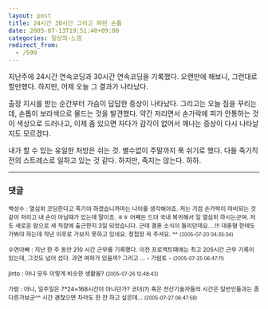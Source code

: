 ```yaml
---
layout: post
title: 24시간 30시간 그리고 파란 손톱
date: 2005-07-13T19:51:40+09:00
categories: 일상의-느낌
redirect_from:
  - /599
---
```


지난주에 24시간 연속코딩과 30시간 연속코딩을 기록했다. 오랜만에 해보니, 그런대로 할만했다. 하지만, 어제 오늘 그 결과가 나타났다.

출장 지시를 받는 순간부터 가슴이 답답한 증상이 나타났다. 그리고는 오늘 짐을 꾸리는데, 손톱이 보라색으로 물드는 것을 발견했다. 약간 저리면서 손가락에 피가 안통하는 것이 색상으로 드러나고, 이제 좀 있으면 자다가 감각이 없어서 깨나는 증상이 다시 나타날지도 모르겠다.

내가 할 수 있는 유일한 처방은 쉬는 것. 별수없이 주말까지 푹 쉬기로 했다. 다들 죽기직전의 스트레스로 일하고 있는 것 같다. 하지만, 죽지는 않는다. 하하.

* * *

### 댓글



<!--- cmt:1022 --->
<!--- mail: --->
<!--- parent:0 --->

<small>백성수 : 열심히 코딩한다고 죽기야 하겠습니까마는 나이를 생각해야죠. 저는 가끔 손가락이 마비되는 것 같이 저리고 내 손이 아닐때가 있는데 말이죠. ㅎㅎ  어째든 드뎌 국내 복귀해서 일 열심히 하시는군여. 저도 새로운 맘으로 새 직장에 출근한지 3일 되었습니다. 근데 결혼 소식이 들리던데요....!!! 대훈형 한테도 가봐야 하는데 작년 이후로 가보지 못하고 있네요. 청첩장 꼭 주셔요. ^^ <small>(2005-07-20 04:35:34)</small></small>


<!--- cmt:1023 --->
<!--- mail: --->
<!--- parent:0 --->

<small>수연아빠 : 지난 한 주 동안 210 시간 근무를 기록했다. 이전 프로젝트때에는 최고 205시간 근무 기록이 있는데, 그것도 넘어 섰다. 과연 여파가 있을까? 그리고 ...  - 가림토 - <small>(2005-07-25 06:47:11)</small></small>


<!--- cmt:1024 --->
<!--- mail: --->
<!--- parent:0 --->

<small>jinto : 아니 모두 이렇게 비슷한 생활을? <small>(2005-07-26 12:48:43)</small></small>


<!--- cmt:1025 --->
<!--- mail: --->
<!--- parent:0 --->

<small>가람 : 아니, 일주일은 7*24=168시간이 아니던가? 코더(?) 혹은 전산기술자들의 시간은 일반인들과는 좀 다른가보군^^ 시간 괜찮으면 차라도 한 잔 하고 싶은데... <small>(2005-07-27 06:47:58)</small></small>

